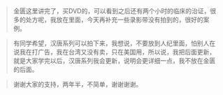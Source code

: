 > 金匮这里讲完了，买DVD的，可以看到之后还有两个小时的临床的治证，很多的处方呢，我放在里面，今天再补充一些录影带没有拍到的，很好的案例。

> 有同学希望，汉唐系列可以拍下来，我想说，不要放到人纪里面，怕别人在说我在打广告，我在台湾又没有卖，只在美国用，所以说，我把后面更新，就是大家学完以后，汉唐系列我会更新，说明会更详细一点，我不放在金匮的后面。

> 谢谢大家的支持，两年半，不简单，谢谢谢谢。
